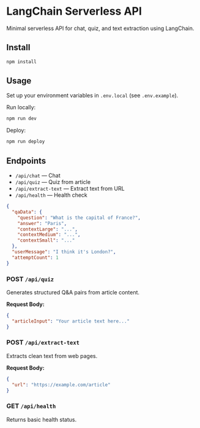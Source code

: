 # LangChain Serverless API

Minimal serverless API for chat, quiz, and text extraction using LangChain.

## Install

```cmd
npm install
```

## Usage

Set up your environment variables in `.env.local` (see `.env.example`).

Run locally:

```cmd
npm run dev
```

Deploy:

```cmd
npm run deploy
```

## Endpoints

- `/api/chat` — Chat
- `/api/quiz` — Quiz from article
- `/api/extract-text` — Extract text from URL
- `/api/health` — Health check

```json
{
  "qaData": {
    "question": "What is the capital of France?",
    "answer": "Paris",
    "contextLarge": "...",
    "contextMedium": "...",
    "contextSmall": "..."
  },
  "userMessage": "I think it's London?",
  "attemptCount": 1
}
```

### POST `/api/quiz`

Generates structured Q&A pairs from article content.

**Request Body:**

```json
{
  "articleInput": "Your article text here..."
}
```

### POST `/api/extract-text`

Extracts clean text from web pages.

**Request Body:**

```json
{
  "url": "https://example.com/article"
}
```

### GET `/api/health`

Returns basic health status.
